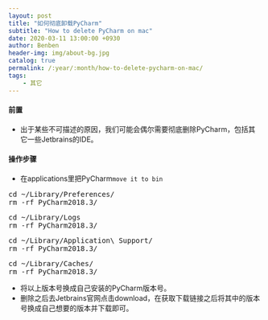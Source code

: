 ```yaml
---
layout: post
title: "如何彻底卸载PyCharm"
subtitle: "How to delete PyCharm on mac"
date: 2020-03-11 13:00:00 +0930
author: Benben
header-img: img/about-bg.jpg
catalog: true
permalink: /:year/:month/how-to-delete-pycharm-on-mac/
tags:
    - 其它
---
```


#### 前置

- 出于某些不可描述的原因，我们可能会偶尔需要彻底删除PyCharm，包括其它一些Jetbrains的IDE。

#### 操作步骤

- 在applications里把PyCharm`move it to bin`

<pre>
cd ~/Library/Preferences/           
rm -rf PyCharm2018.3/
</pre>         

<pre>
cd ~/Library/Logs
rm -rf PyCharm2018.3/
</pre>

<pre>
cd ~/Library/Application\ Support/
rm -rf PyCharm2018.3/
</pre>

<pre>
cd ~/Library/Caches/
rm -rf PyCharm2018.3/
</pre>

- 将以上版本号换成自己安装的PyCharm版本号。
- 删除之后去Jetbrains官网点击download，在获取下载链接之后将其中的版本号换成自己想要的版本并下载即可。

<span style="color: rgba(0,0,0,0);font-size: 6px">本文由Benben[blog.benbenrun.com]原创，转载请注明来源。</span>
